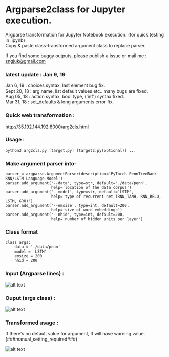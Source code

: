 # Argparse2class for Jupyter execution.

Argparse transformation for Jupyter Notebook execution. (for quick testing in .ipynb)<br />
Copy & paste class-transformed argument class to replace parser. <br/>

If you find some buggy outputs, please publish a issue or mail me : <u> sngjuk@gmail.com </u>
### latest update : Jan 9, 19
Jan 6, 19 : choices syntax, last element bug fix. <br>
Sept 20, 18 : arg name, list default values etc.. many bugs are fixed. <br>
Aug 05, 18 : action syntax, bool type, ('inf') syntax fixed.  <br>
Mar 31, 18 : set_defaults & long arguments error fix. 

### Quick web transformation :
http://35.192.144.192:8000/arg2cls.html

### Usage : 
```
python3 arg2cls.py [target.py] [target2.py(optional)] ...
```

### Make argument parser into-
```
parser = argparse.ArgumentParser(description='PyTorch PennTreeBank RNN/LSTM Language Model')
parser.add_argument('--data', type=str, default='./data/penn',
                    help='location of the data corpus')
parser.add_argument('--model', type=str, default='LSTM',
                    help='type of recurrent net (RNN_TANH, RNN_RELU, LSTM, GRU)')
parser.add_argument('--emsize', type=int, default=200,
                    help='size of word embeddings')
parser.add_argument('--nhid', type=int, default=200,
                    help='number of hidden units per layer')
```
### Class format
```
class args:
    data = './data/penn'
    model = 'LSTM'
    emsize = 200
    nhid = 200
```

### Input (Argparse lines) :

![alt text](http://pds27.egloos.com/pds/201709/01/00/c0134200_59a941fb9501e.png)


### Ouput (args class) :

![alt text](http://thumbnail.egloos.net/600x0/http://pds25.egloos.com/pds/201709/01/00/c0134200_59a936974c78f.png)


### Transformed usage : 
If there's no default value for argument, It will have warning value. (###manual_setting_required###)

![alt text](http://pds21.egloos.com/pds/201709/01/00/c0134200_59a937f65f737.png)
